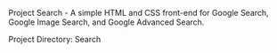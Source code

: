 Project Search - A simple HTML and CSS front-end for Google Search, Google Image Search, and Google Advanced Search.

Project Directory: Search


